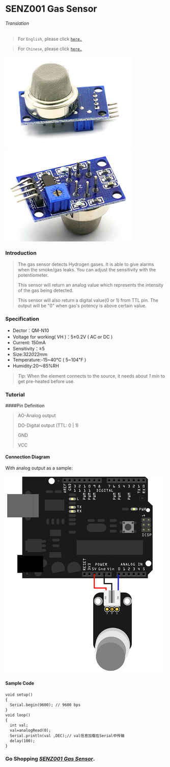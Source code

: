 # SENZ001 Gas Sensor

###### Translation

> For `English`, please click [`here.`](https://github.com/njustcjj/SENZ001-Gas-Sensor/blob/master/README.md)

> For `Chinese`, please click [`here.`](https://github.com/njustcjj/SENZ001-Gas-Sensor/blob/master/README_CN.md)

![](https://github.com/njustcjj/SENZ001-Gas-Sensor/blob/master/pic/SENZ001_front.jpg "SENZ001_Front") 
![](https://github.com/njustcjj/SENZ001-Gas-Sensor/blob/master/pic/SENZ001_back.jpg "SENZ001_Back") 

### Introduction

> The gas sensor detects Hydrogen gases. It is able to give alarms when the smoke/gas leaks. You can adjust the sensitivity with the potentiometer.
> 
> This sensor will return an analog value which represents the intensity of the gas being detected.
> 
> This sensor will also return a digital value(0 or 1) from TTL pin. The output will be "0" when gas's potency is above certain value.

### Specification

* Dector：QM-N10
* Voltage for working( VH )：5±0.2V ( AC or DC ) 
* Current: 150mA
* Sensitivity：≥5
* Size:32*20*22mm
* Temperature:-15~40℃  ( 5~104℉ )
* Humidity:20～85%RH

> *Tip*: When the element connects to the source, it needs about *1 min* to get pre-heated before use.

### Tutorial

####Pin Definition

> AO-Analog output
> 
> DO-Digital output (TTL: 0 | 1)
> 
> GND
>
> VCC

#### Connection Diagram

With analog output as a sample:

![](https://github.com/njustcjj/SENZ001-Gas-Sensor/blob/master/pic/SENZ001_connect.png "连线图") 

#### Sample Code

    void setup() 
    { 
      Serial.begin(9600); // 9600 bps
    }
    void loop() 
    {
      int val;
      val=analogRead(0);
      Serial.println(val ,DEC);// val信息加载在Serial中传输
      delay(100);
    }


### Go Shopping [*SENZ001 Gas Sensor*](http://www.ebay.com/).